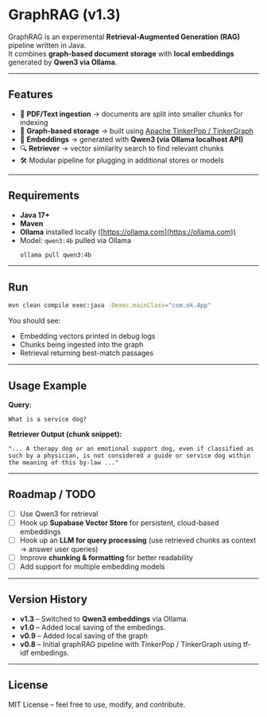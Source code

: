 # GraphRAG (v1.3)

GraphRAG is an experimental **Retrieval-Augmented Generation (RAG)** pipeline written in Java.  
It combines **graph-based document storage** with **local embeddings** generated by **Qwen3 via Ollama**.

---

## Features
- 📄 **PDF/Text ingestion** → documents are split into smaller chunks for indexing  
- 🔗 **Graph-based storage** → built using [Apache TinkerPop / TinkerGraph](https://tinkerpop.apache.org/)  
- 🧠 **Embeddings** → generated with **Qwen3 (via Ollama localhost API)**  
- 🔍 **Retriever** → vector similarity search to find relevant chunks  
- 🛠️ Modular pipeline for plugging in additional stores or models  

---

## Requirements
- **Java 17+**
- **Maven**
- **Ollama** installed locally ([https://ollama.com](https://ollama.com))
- Model: `qwen3:4b` pulled via Ollama  
  ```bash
  ollama pull qwen3:4b
  ```

---

## Run
```bash
mvn clean compile exec:java -Dexec.mainClass="com.ok.App"
```

You should see:
- Embedding vectors printed in debug logs  
- Chunks being ingested into the graph  
- Retrieval returning best-match passages  

---

## Usage Example
**Query:**
```
What is a service dog?
```

**Retriever Output (chunk snippet):**
```
"... A therapy dog or an emotional support dog, even if classified as such by a physician, is not considered a guide or service dog within the meaning of this by-law ..."
```

---

## Roadmap / TODO
- [ ] Use Qwen3 for retrieval  
- [ ] Hook up **Supabase Vector Store** for persistent, cloud-based embeddings  
- [ ] Hook up an **LLM for query processing** (use retrieved chunks as context → answer user queries)  
- [ ] Improve **chunking & formatting** for better readability  
- [ ] Add support for multiple embedding models  

---

## Version History
- **v1.3** – Switched to **Qwen3 embeddings** via Ollama.
- **v1.0** – Added local saving of the embedings.
- **v0.9** – Added local saving of the graph
- **v0.8** – Initial graphRAG pipeline with TinkerPop / TinkerGraph using tf-idf embedings.  

---

## License
MIT License – feel free to use, modify, and contribute.
